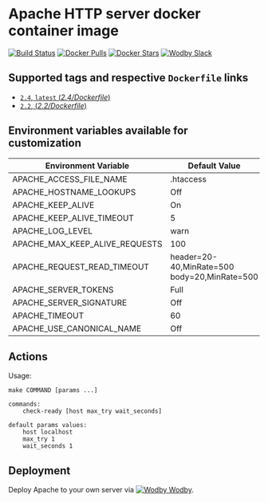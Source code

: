 # Apache HTTP server docker container image

[![Build Status](https://travis-ci.org/wodby/apache.svg?branch=master)](https://travis-ci.org/wodby/apache)
[![Docker Pulls](https://img.shields.io/docker/pulls/wodby/apache.svg)](https://hub.docker.com/r/wodby/apache)
[![Docker Stars](https://img.shields.io/docker/stars/wodby/apache.svg)](https://hub.docker.com/r/wodby/apache)
[![Wodby Slack](http://slack.wodby.com/badge.svg)](http://slack.wodby.com)

## Supported tags and respective `Dockerfile` links

- [`2.4`, `latest` (*2.4/Dockerfile*)](https://github.com/wodby/apache/tree/master/2.4/Dockerfile)
- [`2.2`, (*2.2/Dockerfile*)](https://github.com/wodby/apache/tree/master/2.2/Dockerfile)

## Environment variables available for customization

| Environment Variable | Default Value | Description |
| -------------------- | ------------- | ----------- |
| APACHE_ACCESS_FILE_NAME        | .htaccess                                    | |
| APACHE_HOSTNAME_LOOKUPS        | Off                                          | |
| APACHE_KEEP_ALIVE              | On                                           | |
| APACHE_KEEP_ALIVE_TIMEOUT      | 5                                            | |
| APACHE_LOG_LEVEL               | warn                                         | |
| APACHE_MAX_KEEP_ALIVE_REQUESTS | 100                                          | |
| APACHE_REQUEST_READ_TIMEOUT    | header=20-40,MinRate=500 body=20,MinRate=500 | |
| APACHE_SERVER_TOKENS           | Full                                         | |
| APACHE_SERVER_SIGNATURE        | Off                                          | |
| APACHE_TIMEOUT                 | 60                                           | |
| APACHE_USE_CANONICAL_NAME      | Off                                          | |

## Actions

Usage:
```
make COMMAND [params ...]

commands:
    check-ready [host max_try wait_seconds]
 
default params values:
    host localhost
    max_try 1
    wait_seconds 1
```

## Deployment

Deploy Apache to your own server via [![Wodby](https://www.google.com/s2/favicons?domain=wodby.com) Wodby](https://wodby.com).
